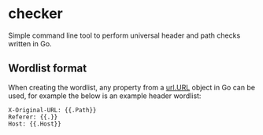 # checker

Simple command line tool to perform universal header and path checks written in Go.

## Wordlist format

When creating the wordlist, any property from a [url.URL](https://golang.org/pkg/net/url/#URL) object in Go can be used, for example the below is an example header wordlist:

```
X-Original-URL: {{.Path}}
Referer: {{.}}
Host: {{.Host}}
```
